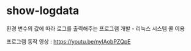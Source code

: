 # show-logdata
환경 변수의 값에 따라 로그를 출력해주는 프로그램 개발 - 리눅스 시스템 콜 이용

프로그램 동작 영상 : https://youtu.be/nyIAobPZQpE
